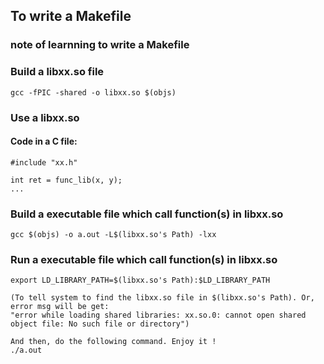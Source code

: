 ## To write a Makefile
### note of learnning to write a Makefile


### Build a libxx.so file
	gcc -fPIC -shared -o libxx.so $(objs)

### Use a libxx.so
#### Code in a C file:
	#include "xx.h"

	int ret = func_lib(x, y);
	...

### Build a executable file which call function(s) in libxx.so
	gcc $(objs) -o a.out -L$(libxx.so's Path) -lxx

### Run a executable file which call function(s) in libxx.so
	export LD_LIBRARY_PATH=$(libxx.so's Path):$LD_LIBRARY_PATH

	(To tell system to find the libxx.so file in $(libxx.so's Path). Or, error msg will be get:
	"error while loading shared libraries: xx.so.0: cannot open shared object file: No such file or directory")

	And then, do the following command. Enjoy it !
	./a.out
